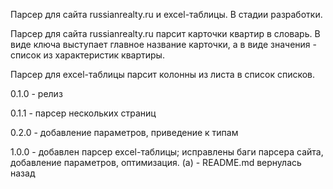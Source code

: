 Парсер для сайта russianrealty.ru и excel-таблицы. В стадии разработки.  

Парсер для сайта russianrealty.ru парсит карточки квартир в словарь. В виде ключа выступает главное название карточки, а в виде значения - список из характеристик квартиры.

Парсер для excel-таблицы парсит колонны из листа в список списков.

0.1.0 - релиз

0.1.1 - парсер нескольких страниц

0.2.0 - добавление параметров, приведение к типам

1.0.0 - добавлен парсер excel-таблицы; исправлены баги парсера сайта, добавление параметров, оптимизация. (a) - README.md вернулась назад